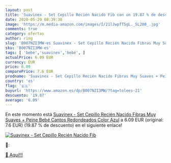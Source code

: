 ```yaml
---
layout: post
title: 'Suavinex - Set Cepillo Recién Nacido Fib con un 19.87 % de descuento'
date: 2020-05-29 08:39:38
image: 'https://m.media-amazon.com/images/I/21lJwpfT5gL._SL200_.jpg'
comments: true
category: ofertas
author: ring
slug: 'B007NZI3MW-es Suavinex - Set Cepillo Recién Nacido Fibras Muy Suaves +...'
sku: 'B007NZI3MW-es'
tags: [ 'bebé','suavinex','bebé', ]
actualPrice: 6.09 EUR
currency: EUR
price: 6.09
comparePrice: 7.6 EUR
prodname: 'Suavinex - Set Cepillo Recién Nacido Fibras Muy Suaves + Peine Bebé Cantos Redondeados   Color Azul'
country: 'es'
flag: '🇪🇸'
buyurl: 'https://www.amazon.es/dp/B007NZI3MW/?tag=tolees-21'
descuento: '19.87'
average: '6.09'
---
```


En este momento está [Suavinex - Set Cepillo Recién Nacido Fibras Muy Suaves + Peine Bebé Cantos Redondeados   Color Azul](https://www.amazon.es/dp/B007NZI3MW/?tag=tolees-21) a 6.09 EUR (original: 7.6 EUR) (19.87 %  de descuento) en el siguiente enlace!

[![Suavinex - Set Cepillo Recién Nacido Fib](https://m.media-amazon.com/images/I/21lJwpfT5gL._SL200_.jpg)](https://www.amazon.es/dp/B007NZI3MW/?tag=tolees-21)

🔎:


[🛒 Aquí!!!](https://www.amazon.es/dp/B007NZI3MW/?tag=tolees-21)

